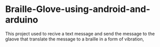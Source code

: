 # Braille-Glove-using-android-and-arduino
This project used to recive a text message and send the message to the glaove that translate the message to a braille in a form of vibration,
